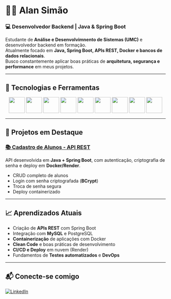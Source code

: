 # 👨‍💻 Alan Simão

### 💻 Desenvolvedor Backend | Java & Spring Boot

Estudante de **Análise e Desenvolvimnento de Sistemas (UMC)** e desenvolvedor backend em formação.  
Atualmente focado em **Java, Spring Boot, APIs REST, Docker e bancos de dados relacionais**.  
Busco constantemente aplicar boas práticas de **arquitetura, segurança e performance** em meus projetos.

---

## 🚀 Tecnologias e Ferramentas

<div align="center">
  <img src="https://cdn.jsdelivr.net/gh/devicons/devicon/icons/java/java-original.svg" width="50" />
  <img src="https://cdn.jsdelivr.net/gh/devicons/devicon/icons/spring/spring-original.svg" width="50" />
  <img src="https://cdn.jsdelivr.net/gh/devicons/devicon/icons/mysql/mysql-original.svg" width="50" />
  <img src="https://cdn.jsdelivr.net/gh/devicons/devicon/icons/docker/docker-original.svg" width="50" />
  <img src="https://cdn.jsdelivr.net/gh/devicons/devicon/icons/git/git-original.svg" width="50" />
  <img src="https://cdn.jsdelivr.net/gh/devicons/devicon/icons/github/github-original.svg" width="50" />
  <img src="https://cdn.jsdelivr.net/gh/devicons/devicon/icons/html5/html5-original.svg" width="50" />
  <img src="https://cdn.jsdelivr.net/gh/devicons/devicon/icons/css3/css3-original.svg" width="50" />
  <img src="https://cdn.jsdelivr.net/gh/devicons/devicon/icons/javascript/javascript-original.svg" width="50" />
</div>

---

## 📌 Projetos em Destaque

### [📚 Cadastro de Alunos - API REST](https://github.com/alnsimao/api-cadastro-alunos)
API desenvolvida em **Java + Spring Boot**, com autenticação, criptografia de senha e deploy em **Docker/Render**.  
- CRUD completo de alunos  
- Login com senha criptografada (**BCrypt**)  
- Troca de senha segura  
- Deploy containerizado  

---

## 📈 Aprendizados Atuais
- Criação de **APIs REST** com Spring Boot  
- Integração com **MySQL** e PostgreSQL  
- **Containerização** de aplicações com Docker  
- **Clean Code** e boas práticas de desenvolvimento  
- **CI/CD e Deploy** em nuvem (Render)  
- Fundamentos de **Testes automatizados** e **DevOps**

---

## 📬 Conecte-se comigo
[![LinkedIn](https://img.shields.io/badge/LinkedIn-0077B5?style=for-the-badge&logo=linkedin&logoColor=white)](https://www.linkedin.com/in/alan-simao-89105a245/)  
